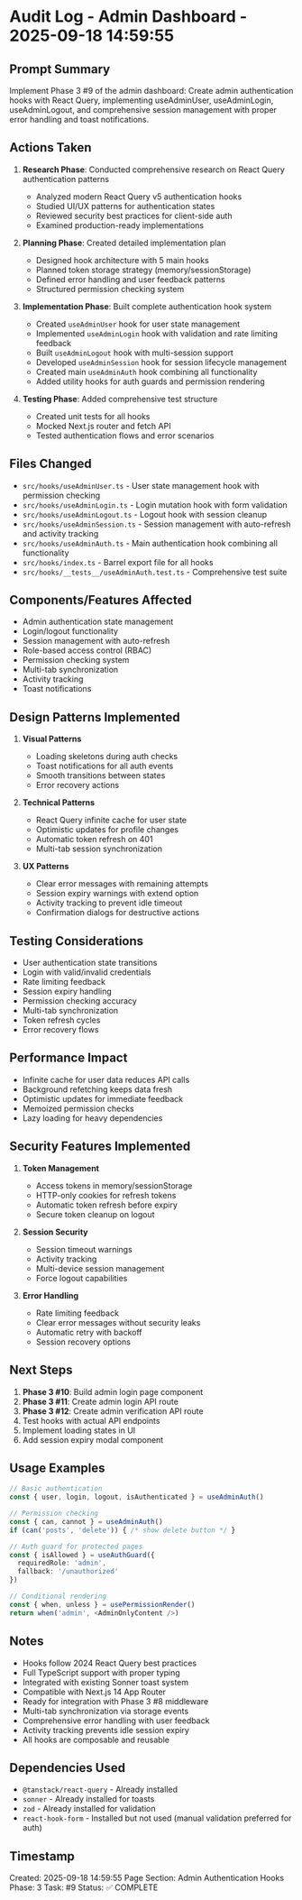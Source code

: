 # Audit Log - Admin Dashboard - 2025-09-18 14:59:55

## Prompt Summary
Implement Phase 3 #9 of the admin dashboard: Create admin authentication hooks with React Query, implementing useAdminUser, useAdminLogin, useAdminLogout, and comprehensive session management with proper error handling and toast notifications.

## Actions Taken
1. **Research Phase**: Conducted comprehensive research on React Query authentication patterns
   - Analyzed modern React Query v5 authentication hooks
   - Studied UI/UX patterns for authentication states
   - Reviewed security best practices for client-side auth
   - Examined production-ready implementations

2. **Planning Phase**: Created detailed implementation plan
   - Designed hook architecture with 5 main hooks
   - Planned token storage strategy (memory/sessionStorage)
   - Defined error handling and user feedback patterns
   - Structured permission checking system

3. **Implementation Phase**: Built complete authentication hook system
   - Created `useAdminUser` hook for user state management
   - Implemented `useAdminLogin` hook with validation and rate limiting feedback
   - Built `useAdminLogout` hook with multi-session support
   - Developed `useAdminSession` hook for session lifecycle management
   - Created main `useAdminAuth` hook combining all functionality
   - Added utility hooks for auth guards and permission rendering

4. **Testing Phase**: Added comprehensive test structure
   - Created unit tests for all hooks
   - Mocked Next.js router and fetch API
   - Tested authentication flows and error scenarios

## Files Changed
- `src/hooks/useAdminUser.ts` - User state management hook with permission checking
- `src/hooks/useAdminLogin.ts` - Login mutation hook with form validation
- `src/hooks/useAdminLogout.ts` - Logout hook with session cleanup
- `src/hooks/useAdminSession.ts` - Session management with auto-refresh and activity tracking
- `src/hooks/useAdminAuth.ts` - Main authentication hook combining all functionality
- `src/hooks/index.ts` - Barrel export file for all hooks
- `src/hooks/__tests__/useAdminAuth.test.ts` - Comprehensive test suite

## Components/Features Affected
- Admin authentication state management
- Login/logout functionality
- Session management with auto-refresh
- Role-based access control (RBAC)
- Permission checking system
- Multi-tab synchronization
- Activity tracking
- Toast notifications

## Design Patterns Implemented
1. **Visual Patterns**
   - Loading skeletons during auth checks
   - Toast notifications for all auth events
   - Smooth transitions between states
   - Error recovery actions

2. **Technical Patterns**
   - React Query infinite cache for user state
   - Optimistic updates for profile changes
   - Automatic token refresh on 401
   - Multi-tab session synchronization

3. **UX Patterns**
   - Clear error messages with remaining attempts
   - Session expiry warnings with extend option
   - Activity tracking to prevent idle timeout
   - Confirmation dialogs for destructive actions

## Testing Considerations
- User authentication state transitions
- Login with valid/invalid credentials
- Rate limiting feedback
- Session expiry handling
- Permission checking accuracy
- Multi-tab synchronization
- Token refresh cycles
- Error recovery flows

## Performance Impact
- Infinite cache for user data reduces API calls
- Background refetching keeps data fresh
- Optimistic updates for immediate feedback
- Memoized permission checks
- Lazy loading for heavy dependencies

## Security Features Implemented
1. **Token Management**
   - Access tokens in memory/sessionStorage
   - HTTP-only cookies for refresh tokens
   - Automatic token refresh before expiry
   - Secure token cleanup on logout

2. **Session Security**
   - Session timeout warnings
   - Activity tracking
   - Multi-device session management
   - Force logout capabilities

3. **Error Handling**
   - Rate limiting feedback
   - Clear error messages without security leaks
   - Automatic retry with backoff
   - Session recovery options

## Next Steps
1. **Phase 3 #10**: Build admin login page component
2. **Phase 3 #11**: Create admin login API route
3. **Phase 3 #12**: Create admin verification API route
4. Test hooks with actual API endpoints
5. Implement loading states in UI
6. Add session expiry modal component

## Usage Examples
```typescript
// Basic authentication
const { user, login, logout, isAuthenticated } = useAdminAuth()

// Permission checking
const { can, cannot } = useAdminAuth()
if (can('posts', 'delete')) { /* show delete button */ }

// Auth guard for protected pages
const { isAllowed } = useAuthGuard({
  requiredRole: 'admin',
  fallback: '/unauthorized'
})

// Conditional rendering
const { when, unless } = usePermissionRender()
return when('admin', <AdminOnlyContent />)
```

## Notes
- Hooks follow 2024 React Query best practices
- Full TypeScript support with proper typing
- Integrated with existing Sonner toast system
- Compatible with Next.js 14 App Router
- Ready for integration with Phase 3 #8 middleware
- Multi-tab synchronization via storage events
- Comprehensive error handling with user feedback
- Activity tracking prevents idle session expiry
- All hooks are composable and reusable

## Dependencies Used
- `@tanstack/react-query` - Already installed
- `sonner` - Already installed for toasts
- `zod` - Already installed for validation
- `react-hook-form` - Installed but not used (manual validation preferred for auth)

## Timestamp
Created: 2025-09-18 14:59:55
Page Section: Admin Authentication Hooks
Phase: 3
Task: #9
Status: ✅ COMPLETE
